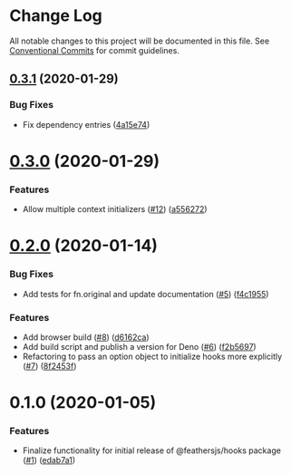 # Change Log

All notable changes to this project will be documented in this file.
See [Conventional Commits](https://conventionalcommits.org) for commit guidelines.

## [0.3.1](https://github.com/feathersjs/hooks/compare/v0.3.0...v0.3.1) (2020-01-29)


### Bug Fixes

* Fix dependency entries ([4a15e74](https://github.com/feathersjs/hooks/commit/4a15e74f83247833edf7de8ea26b908115a5ab7a))





# [0.3.0](https://github.com/feathersjs/hooks/compare/v0.2.0...v0.3.0) (2020-01-29)


### Features

* Allow multiple context initializers ([#12](https://github.com/feathersjs/hooks/issues/12)) ([a556272](https://github.com/feathersjs/hooks/commit/a556272f535c7d2a25bcbc12d8473cdaefaf8c56))





# [0.2.0](https://github.com/feathersjs/hooks/compare/v0.1.0...v0.2.0) (2020-01-14)


### Bug Fixes

* Add tests for fn.original and update documentation ([#5](https://github.com/feathersjs/hooks/issues/5)) ([f4c1955](https://github.com/feathersjs/hooks/commit/f4c195512c2f24d4d9abb68d39275f2287574162))


### Features

* Add browser build ([#8](https://github.com/feathersjs/hooks/issues/8)) ([d6162ca](https://github.com/feathersjs/hooks/commit/d6162caccabe43c468df9360f7f03362ad36c41d))
* Add build script and publish a version for Deno ([#6](https://github.com/feathersjs/hooks/issues/6)) ([f2b5697](https://github.com/feathersjs/hooks/commit/f2b56972fa2ef21799bc6e531644ef9e751bd25b))
* Refactoring to pass an option object to initialize hooks more explicitly ([#7](https://github.com/feathersjs/hooks/issues/7)) ([8f2453f](https://github.com/feathersjs/hooks/commit/8f2453f3e230f6c17989f244cc3dc8126a895eeb))





# 0.1.0 (2020-01-05)


### Features

* Finalize functionality for initial release of @feathersjs/hooks package ([#1](https://github.com/feathersjs/feathers/issues/1)) ([edab7a1](https://github.com/feathersjs/feathers/commit/edab7a1d24b2f25f59af01aad1275ea74dee3879))
